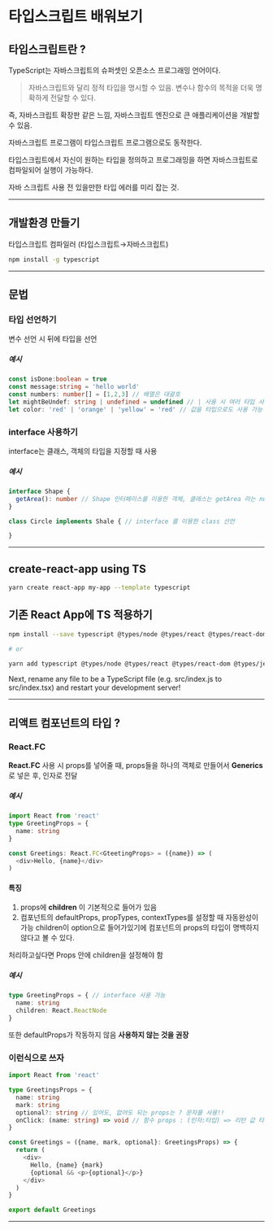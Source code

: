 # 타입스크립트 배워보기 
## 타입스크립트란 ?
TypeScript는 자바스크립트의 슈퍼셋인 오픈소스 프로그래밍 언어이다.
> 자바스크립트와 달리 정적 타입을 명시할 수 있음. 
> 변수나 함수의 목적을 더욱 명확하게 전달할 수 있다. 

즉, 자바스크립트 확장판 같은 느낌, 자바스크립트 엔진으로 큰 애플리케이션을 개발할 수 있음.

자바스크립트 프로그램이 타입스크립트 프로그램으로도 동작한다.

타입스크립트에서 자신이 원하는 타입을 정의하고 프로그래밍을 하면 자바스크립트로 컴파일되어 실행이 가능하다.

자바 스크립트 사용 전 있을만한 타입 에러를 미리 잡는 것.

<hr/>

## 개발환경 만들기
타입스크립트 컴파일러 (타입스크립트→자바스크립트)
``` sh 
npm install -g typescript
```

<hr/>

## 문법

### 타입 선언하기 
변수 선언 시 뒤에 타입을 선언 
##### 예시
``` ts
const isDone:boolean = true
const message:string = 'hello world'
const numbers: number[] = [1,2,3] // 배열은 대괄호 
let mightBeUndef: string | undefined = undefined // | 사용 시 여러 타입 사용 가능
let color: 'red' | 'orange' | 'yellow' = 'red' // 값을 타입으로도 사용 가능 
```

### interface 사용하기
interface는 클래스, 객체의 타입을 지정할 때 사용 
##### 예시 
``` ts
interface Shape {
  getArea(): number // Shape 인터페이스를 이용한 객체, 클래스는 getArea 라는 number return 함수가 꼭 있어야 함 
}

class Circle implements Shale { // interface 를 이용한 class 선언 

}
```


<hr/>

## create-react-app using TS 
``` sh
yarn create react-app my-app --template typescript

```

## 기존 React App에 TS 적용하기
``` sh
npm install --save typescript @types/node @types/react @types/react-dom @types/jest

# or

yarn add typescript @types/node @types/react @types/react-dom @types/jest
```
Next, rename any file to be a TypeScript file (e.g. src/index.js to src/index.tsx) and restart your development server!

<hr/>

## 리액트 컴포넌트의 타입 ?
### React.FC
__React.FC__ 사용 시 props를 넣어줄 때, props들을 하나의 객체로 만들어서 __Generics__ 로 넣은 후, 인자로 전달 
##### 예시
``` ts
import React from 'react'
type GreetingProps = {
  name: string
}

const Greetings: React.FC<GteetingProps> = ({name}) => (
  <div>Hello, {name}</div>
)
```
#### 특징 
1. props에 __children__ 이 기본적으로 들어가 있음 
2. 컴포넌트의 defaultProps, propTypes, contextTypes를 설정할 때 자동완성이 가능 
children이 option으로 들어가있기에 컴포넌트의 props의 타입이 명백하지 않다고 볼 수 있다.

처리하고싶다면 Props 안에 children을 설정해야 함 
##### 예시
``` ts
type GreetingProps = { // interface 사용 가능 
  name: string
  children: React.ReactNode
}
```
또한 defaultProps가 작동하지 않음 
__사용하지 않는 것을 권장__

### 이런식으로 쓰자 
``` ts 
import React from 'react'

type GreetingsProps = {
  name: string
  mark: string
  optional?: string // 있어도, 없어도 되는 props는 ? 문자를 사용!!
  onClick: (name: string) => void // 함수 props : (인자:타입) => 리턴 값 타입
}

const Greetings = ({name, mark, optional}: GreetingsProps) => {
  return (
    <div>
      Hello, {name} {mark}
      {optional && <p>{optional}</p>}
    </div>
  )
}

export default Greetings
```
<hr/>

